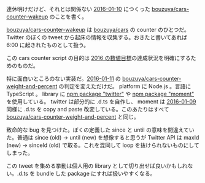 連休明けだけど、それとは関係ない [2016-01-10][] につくった [bouzuya/cars-counter-wakeup][] のことを書く。

[bouzuya/cars-counter-wakeup][] は [bouzuya/cars][] の counter のひとつだ。 Twitter のぼくの tweet から起床の情報を収集する。おきたと書いてあれば 6:00 に起きれたものとして扱う。

この cars counter script の目的は [2016 の数値目標](https://github.com/bouzuya/blog.bouzuya.net/blob/64f50d616df3c1b9a940ba9f6b730da60ba608a2/docs/writing.md#metrics)の達成状況を明確にするためのものだ。

特に面白いところのない実装だ。[2016-01-11][] の [bouzuya/cars-counter-weight-and-percent][] の判定を変えただけだ。 platform に Node.js 。言語に TypeScript 。 library に [npm package "twitter"](https://www.npmjs.com/package/twitter) や [npm package "moment"](https://www.npmjs.com/package/moment) を使用している。 twitter は部分的に .d.ts を自作し、 moment は [2016-01-09][] 同様に .d.ts を copy and paste 改変している。このあたりはすべて [bouzuya/cars-counter-weight-and-percent][] と同じ。

致命的な bug を見つけた。ぼくの定義した since と until の意味を間違えていた。普通は since (old) -> until (new) を想像すると思うが Twitter API は maxId (new) -> sinceId (old) で取る。これを混同して loop を抜けられないものにしてしまった。

この tweet を集める挙動は個人用の library として切り出せば良いかもしれない。.d.ts を bundle した package にすれば扱いやすくなる。

[2016-01-09]: http://blog.bouzuya.net/2016/01/09/
[2016-01-10]: http://blog.bouzuya.net/2016/01/10/
[2016-01-11]: http://blog.bouzuya.net/2016/01/11/
[bouzuya/cars-counter-wakeup]: https://github.com/bouzuya/cars-counter-wakeup
[bouzuya/cars-counter-weight-and-percent]: https://github.com/bouzuya/cars-counter-weight-and-percent
[bouzuya/cars]: https://github.com/bouzuya/cars
